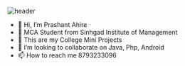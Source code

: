 
![header](https://user-images.githubusercontent.com/81005690/152353472-58945306-347a-4144-a2cf-640828f5fc8e.png)
- 👋 Hi, I’m Prashant Ahire
- 👀 MCA Student from Sinhgad Institute of Management
- 🌱 This are my College Mini Projects
- 💞️ I’m looking to collaborate on Java, Php, Android
- 📫 How to reach me 8793233096

<!---
ahireprashant111/ahireprashant111 is a ✨ special ✨ repository because its `README.md` (this file) appears on your GitHub profile.
You can click the Preview link to take a look at your changes.
--->

